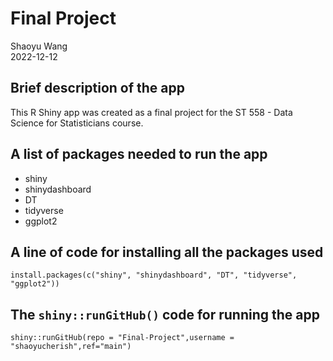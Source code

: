 # Final Project
Shaoyu Wang  
2022-12-12

## Brief description of the app 
This R Shiny app was created as a final project for the ST 558 - Data Science for Statisticians course.

## A list of packages needed to run the app
- shiny
- shinydashboard
- DT
- tidyverse
- ggplot2

## A line of code for installing all the packages used
```
install.packages(c("shiny", "shinydashboard", "DT", "tidyverse", "ggplot2"))
```

## The `shiny::runGitHub()` code for running the app
```
shiny::runGitHub(repo = "Final-Project",username = "shaoyucherish",ref="main")
```
